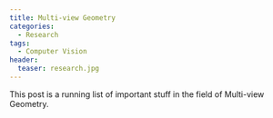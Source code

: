```yaml
---
title: Multi-view Geometry
categories: 
  - Research
tags:
  - Computer Vision
header:
  teaser: research.jpg
---
```


This post is a running list of important stuff in the field of Multi-view Geometry.

